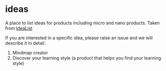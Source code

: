 # ideas

A place to list ideas for products including micro and nano products. Taken from [IdeaList](https://github.com/doraithodla/ideas/wiki)

If you are interested in a specific idea, please raise an issue and we will describe it in detail.

 1. Mindmap creator
 1. Discover your learning style (a product that helps you find your learning style)


